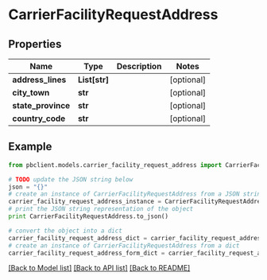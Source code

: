 # CarrierFacilityRequestAddress


## Properties
Name | Type | Description | Notes
------------ | ------------- | ------------- | -------------
**address_lines** | **List[str]** |  | [optional] 
**city_town** | **str** |  | [optional] 
**state_province** | **str** |  | [optional] 
**country_code** | **str** |  | [optional] 

## Example

```python
from pbclient.models.carrier_facility_request_address import CarrierFacilityRequestAddress

# TODO update the JSON string below
json = "{}"
# create an instance of CarrierFacilityRequestAddress from a JSON string
carrier_facility_request_address_instance = CarrierFacilityRequestAddress.from_json(json)
# print the JSON string representation of the object
print CarrierFacilityRequestAddress.to_json()

# convert the object into a dict
carrier_facility_request_address_dict = carrier_facility_request_address_instance.to_dict()
# create an instance of CarrierFacilityRequestAddress from a dict
carrier_facility_request_address_form_dict = carrier_facility_request_address.from_dict(carrier_facility_request_address_dict)
```
[[Back to Model list]](../README.md#documentation-for-models) [[Back to API list]](../README.md#documentation-for-api-endpoints) [[Back to README]](../README.md)


